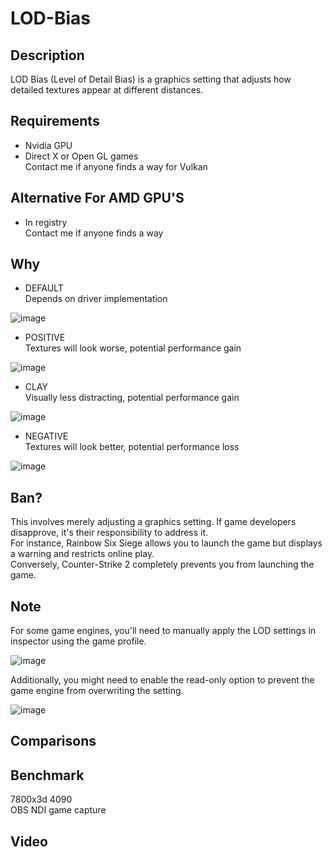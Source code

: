 # LOD-Bias

## Description
LOD Bias (Level of Detail Bias) is a graphics setting that adjusts how detailed textures appear at different distances.

## Requirements
- Nvidia GPU
- Direct X or Open GL games<br>
  Contact me if anyone finds a way for Vulkan

## Alternative For AMD GPU'S
- In registry<br>
Contact me if anyone finds a way

## Why
- DEFAULT<br>
  Depends on driver implementation<br>

![image](https://github.com/fr33thytweaks/LOD-Bias/assets/168888348/13f6d883-f9c5-4eb9-a720-617ea5c68cfa)

- POSITIVE<br>
  Textures will look worse, potential performance gain<br>

![image](https://github.com/fr33thytweaks/LOD-Bias/assets/168888348/936d6463-94f2-4079-87d0-9630baf41a1a)

- CLAY<br>
  Visually less distracting, potential performance gain<br>

![image](https://github.com/fr33thytweaks/LOD-Bias/assets/168888348/1194172b-8504-42c5-8f25-dc5c0d9d1822)

- NEGATIVE<br>
  Textures will look better, potential performance loss<br>

![image](https://github.com/fr33thytweaks/LOD-Bias/assets/168888348/8eda252d-dc8a-4552-b442-6db0063163a8)

## Ban?
This involves merely adjusting a graphics setting. If game developers disapprove, it's their responsibility to address it.<br>
For instance, Rainbow Six Siege allows you to launch the game but displays a warning and restricts online play.<br> 
Conversely, Counter-Strike 2 completely prevents you from launching the game.


## Note
For some game engines, you'll need to manually apply the LOD settings in inspector using the game profile.<br>

![image](https://github.com/fr33thytweaks/LOD-Bias/assets/168888348/9ff0e102-4a40-41d5-98d6-62e062691364)

Additionally, you might need to enable the read-only option to prevent the game engine from overwriting the setting.

![image](https://github.com/fr33thytweaks/LOD-Bias/assets/168888348/0332a91e-bc8f-4402-89ec-042c11d623fa)

## Comparisons

## Benchmark
7800x3d 4090 <br>
OBS NDI game capture<br>

## Video
